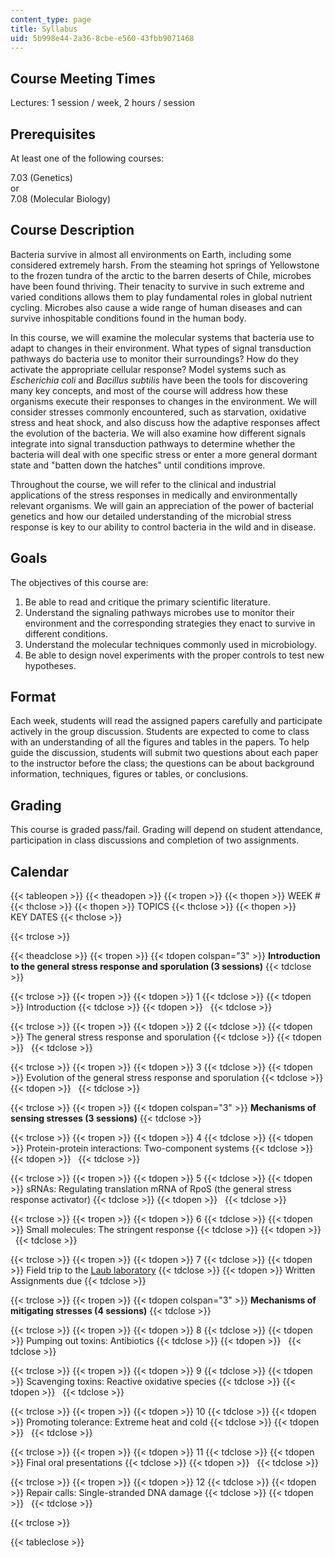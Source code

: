 ```yaml
---
content_type: page
title: Syllabus
uid: 5b998e44-2a36-8cbe-e560-43fbb9071468
---
```


Course Meeting Times
--------------------

Lectures: 1 session / week, 2 hours / session

Prerequisites
-------------

At least one of the following courses:

7.03 (Genetics)  
or  
7.08 (Molecular Biology)

Course Description
------------------

Bacteria survive in almost all environments on Earth, including some considered extremely harsh. From the steaming hot springs of Yellowstone to the frozen tundra of the arctic to the barren deserts of Chile, microbes have been found thriving. Their tenacity to survive in such extreme and varied conditions allows them to play fundamental roles in global nutrient cycling. Microbes also cause a wide range of human diseases and can survive inhospitable conditions found in the human body.

In this course, we will examine the molecular systems that bacteria use to adapt to changes in their environment. What types of signal transduction pathways do bacteria use to monitor their surroundings? How do they activate the appropriate cellular response? Model systems such as _Escherichia coli_ and _Bacillus subtilis_ have been the tools for discovering many key concepts, and most of the course will address how these organisms execute their responses to changes in the environment. We will consider stresses commonly encountered, such as starvation, oxidative stress and heat shock, and also discuss how the adaptive responses affect the evolution of the bacteria. We will also examine how different signals integrate into signal transduction pathways to determine whether the bacteria will deal with one specific stress or enter a more general dormant state and "batten down the hatches" until conditions improve.

Throughout the course, we will refer to the clinical and industrial applications of the stress responses in medically and environmentally relevant organisms. We will gain an appreciation of the power of bacterial genetics and how our detailed understanding of the microbial stress response is key to our ability to control bacteria in the wild and in disease.

Goals
-----

The objectives of this course are:

1.  Be able to read and critique the primary scientific literature.
2.  Understand the signaling pathways microbes use to monitor their environment and the corresponding strategies they enact to survive in different conditions.
3.  Understand the molecular techniques commonly used in microbiology.
4.  Be able to design novel experiments with the proper controls to test new hypotheses.

Format
------

Each week, students will read the assigned papers carefully and participate actively in the group discussion. Students are expected to come to class with an understanding of all the figures and tables in the papers. To help guide the discussion, students will submit two questions about each paper to the instructor before the class; the questions can be about background information, techniques, figures or tables, or conclusions.

Grading
-------

This course is graded pass/fail. Grading will depend on student attendance, participation in class discussions and completion of two assignments.

Calendar
--------

{{< tableopen >}}
{{< theadopen >}}
{{< tropen >}}
{{< thopen >}}
WEEK #
{{< thclose >}}
{{< thopen >}}
TOPICS
{{< thclose >}}
{{< thopen >}}
KEY DATES
{{< thclose >}}

{{< trclose >}}

{{< theadclose >}}
{{< tropen >}}
{{< tdopen colspan="3" >}}
**Introduction to the general stress response and sporulation (3 sessions)**
{{< tdclose >}}

{{< trclose >}}
{{< tropen >}}
{{< tdopen >}}
1
{{< tdclose >}}
{{< tdopen >}}
Introduction
{{< tdclose >}}
{{< tdopen >}}
 
{{< tdclose >}}

{{< trclose >}}
{{< tropen >}}
{{< tdopen >}}
2
{{< tdclose >}}
{{< tdopen >}}
The general stress response and sporulation
{{< tdclose >}}
{{< tdopen >}}
 
{{< tdclose >}}

{{< trclose >}}
{{< tropen >}}
{{< tdopen >}}
3
{{< tdclose >}}
{{< tdopen >}}
Evolution of the general stress response and sporulation
{{< tdclose >}}
{{< tdopen >}}
 
{{< tdclose >}}

{{< trclose >}}
{{< tropen >}}
{{< tdopen colspan="3" >}}
**Mechanisms of sensing stresses (3 sessions)**
{{< tdclose >}}

{{< trclose >}}
{{< tropen >}}
{{< tdopen >}}
4
{{< tdclose >}}
{{< tdopen >}}
Protein-protein interactions: Two-component systems
{{< tdclose >}}
{{< tdopen >}}
 
{{< tdclose >}}

{{< trclose >}}
{{< tropen >}}
{{< tdopen >}}
5
{{< tdclose >}}
{{< tdopen >}}
sRNAs: Regulating translation mRNA of RpoS (the general stress response activator)
{{< tdclose >}}
{{< tdopen >}}
 
{{< tdclose >}}

{{< trclose >}}
{{< tropen >}}
{{< tdopen >}}
6
{{< tdclose >}}
{{< tdopen >}}
Small molecules: The stringent response
{{< tdclose >}}
{{< tdopen >}}
 
{{< tdclose >}}

{{< trclose >}}
{{< tropen >}}
{{< tdopen >}}
7
{{< tdclose >}}
{{< tdopen >}}
Field trip to the [Laub laboratory](http://laublab.mit.edu/)
{{< tdclose >}}
{{< tdopen >}}
Written Assignments due
{{< tdclose >}}

{{< trclose >}}
{{< tropen >}}
{{< tdopen colspan="3" >}}
**Mechanisms of mitigating stresses (4 sessions)**
{{< tdclose >}}

{{< trclose >}}
{{< tropen >}}
{{< tdopen >}}
8
{{< tdclose >}}
{{< tdopen >}}
Pumping out toxins: Antibiotics
{{< tdclose >}}
{{< tdopen >}}
 
{{< tdclose >}}

{{< trclose >}}
{{< tropen >}}
{{< tdopen >}}
9
{{< tdclose >}}
{{< tdopen >}}
Scavenging toxins: Reactive oxidative species
{{< tdclose >}}
{{< tdopen >}}
 
{{< tdclose >}}

{{< trclose >}}
{{< tropen >}}
{{< tdopen >}}
10
{{< tdclose >}}
{{< tdopen >}}
Promoting tolerance: Extreme heat and cold
{{< tdclose >}}
{{< tdopen >}}
 
{{< tdclose >}}

{{< trclose >}}
{{< tropen >}}
{{< tdopen >}}
11
{{< tdclose >}}
{{< tdopen >}}
Final oral presentations
{{< tdclose >}}
{{< tdopen >}}
 
{{< tdclose >}}

{{< trclose >}}
{{< tropen >}}
{{< tdopen >}}
12
{{< tdclose >}}
{{< tdopen >}}
Repair calls: Single-stranded DNA damage
{{< tdclose >}}
{{< tdopen >}}
 
{{< tdclose >}}

{{< trclose >}}

{{< tableclose >}}